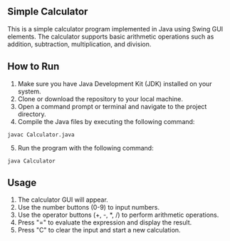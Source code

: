 ##  Simple Calculator
This is a simple calculator program implemented in Java using Swing GUI elements. The calculator supports basic arithmetic operations such as addition, subtraction, multiplication, and division.

## How to Run
1. Make sure you have Java Development Kit (JDK) installed on your system.
2. Clone or download the repository to your local machine.
3. Open a command prompt or terminal and navigate to the project directory.
4. Compile the Java files by executing the following command:

```
javac Calculator.java
```
5. Run the program with the following command:
```
java Calculator
```
## Usage
1. The calculator GUI will appear.
2. Use the number buttons (0-9) to input numbers.
3. Use the operator buttons (+, -, *, /) to perform arithmetic operations.
4. Press "=" to evaluate the expression and display the result.
5. Press "C" to clear the input and start a new calculation.
